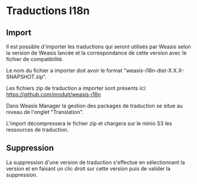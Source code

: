 # Traductions I18n 

## Import

Il est possible d'importer les traductions qui seront utilisés par Weasis selon la version de Weasis lancée et la correspondance de cette version avec le fichier de compatibilité.

Le nom du fichier a importer doit avoir le format "weasis-i18n-dist-X.X.X-SNAPSHOT.zip".

Les fichiers zip de traduction a importer sont présents ici: https://github.com/nroduit/weasis-i18n

Dans Weasis Manager la gestion des packages de traduction se situe au niveau de l'onglet "Translation".

L'import décompressera le fichier zip et chargera sur le minio S3 les ressources de traduction.

## Suppression

La suppression d'une version de traduction s'effectue en sélectionnant la version et en faisant un clic droit sur cette version puis de valider la suppression.
